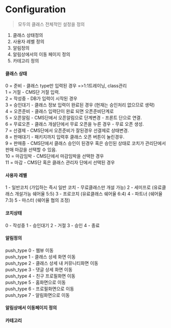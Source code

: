 # Configuration

> 모두의 클래스 전체적인 설정을 정의

1. 클래스 상태정의 
2. 사용자 레벨 정의 
3. 알림정의
4. 알림상에서의 이동 페이지 정의
5. 카테고리 정의


#### 클래스 상태
0 = 준비						- 클래스 type만 입력된 경우 =>1:1트레이닝, class관리    
1 = 거절						- CMS단 거절 입력.     
2 = 작성중				- DB가 입력이 시작된 경우      
3 = 승인대기				- 클래스 정보 입력이 완료된 경우 (현재는 승인처리 없으므로 생략)     
4 = 오픈준비				- 클래스 입력단이 완료 되면 오픈준비단계로    
5 = 오픈알림				- CMS단에서 오픈알림으로 단계변경 - 프론트 단으로 연결.     
6 = 무료오픈				- 클래스 개설단에서 무료 오픈을 누른 경우 - 무료 오픈 생성.    
7 = 선결제					- CMS단에서 오픈준비가 잘된경우 선결제로 상태변경.    
8 = 판매대기				- 패키지까지 입력후 클래스 오픈 버튼이 눌린경우.     
9 = 판매중					- CMS단에서 클래스 승인이 된경우 혹은 승인된 상태로 코치가 관리단에서 판매 마감을 선택할 수 있음.     
10 = 마감임박				- CMS단에서 마감임박을 선택한 경우    
11 = 마감					- CMS단 혹은 클래스 관리자 단에서 선택된 경우    


#### 사용자 레벨
1 - 일반코치 (가입하는 즉시 일반 코치 - 무료클래스만 개설 가능)
2 - 세미프로 (유료클래스 개설가능 쉐어율 5:5)
3 - 프로코치 (유료클래스 쉐어율 6:4)
4 - 파트너 (쉐어율 7:3)
5 - 마스터 (쉐어율 협의 조정)


#### 코치상태
0 - 작성중
1 - 승인대기
2 - 거절
3 - 승인
4 - 종료

#### 알림정의
push_type 0 - 웹뷰 이동  
push_type 1 - 클래스 상세 화면 이동   
push_type 2 - 클래스 상세 내 커뮤니티화면 이동   
push_type 3 - 댓글 상세 화면 이동   
push_type 4 - 친구 프로필화면 이동   
push_type 5 - 홈화면으로 이동   
push_type 6 - 프로필화면으로 이동    
push_type 7 - 알림화면으로 이동   

#### 알림상에서 이동페이지 정의


#### 카테고리
